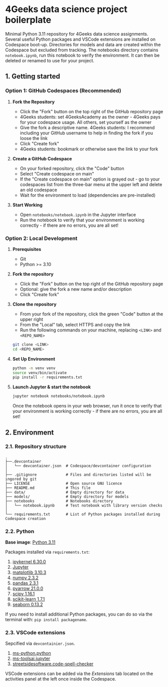 # 4Geeks data science project boilerplate

Minimal Python 3.11 repository for 4Geeks data science assignments. Several useful Python packages and VSCode extensions are installed on Codespace boot-up. Directories for models and data are created within the Codespace but excluded from tracking. The notebooks directory contains `notebook.ipynb`, run this notebook to verify the environment. It can then be deleted or renamed to use for your project.

## 1. Getting started

### Option 1: GitHub Codespaces (Recommended)

1. **Fork the Repository**
   - Click the "Fork" button on the top right of the GitHub repository page
   - 4Geeks students: set 4GeeksAcademy as the owner - 4Geeks pays for your codespace usage. All others, set yourself as the owner
   - Give the fork a descriptive name. 4Geeks students: I recommend including your GitHub username to help in finding the fork if you loose the link
   - Click "Create fork"
   - 4Geeks students: bookmark or otherwise save the link to your fork

2. **Create a GitHub Codespace**
   - On your forked repository, click the "Code" button
   - Select "Create codespace on main"
   - If the "Create codespace on main" option is grayed out - go to your codespaces list from the three-bar menu at the upper left and delete an old codespace
   - Wait for the environment to load (dependencies are pre-installed)

3. **Start Working**
   - Open `notebooks/notebook.ipynb` in the Jupyter interface
   - Run the notebook to verify that your environment is working correctly - if there are no errors, you are all set!

### Option 2: Local Development

1. **Prerequisites**
   - Git
   - Python >= 3.10

2. **Fork the repository**
   - Click the "Fork" button on the top right of the GitHub repository page
   - Optional: give the fork a new name and/or description
   - Click "Create fork"

3. **Clone the repository**
   - From your fork of the repository, click the green "Code" button at the upper right
   - From the "Local" tab, select HTTPS and copy the link
   - Run the following commands on your machine, replacing `<LINK>` and `<REPO_NAME>`

   ```bash
   git clone <LINK>
   cd <REPO_NAME>
   ```

4. **Set Up Environment**

   ```bash
   python -m venv venv
   source venv/bin/activate
   pip install -r requirements.txt
   ```

5. **Launch Jupyter & start the notebook**
   ```bash
   jupyter notebook notebooks/notebook.ipynb
   ```

   Once the notebook opens in your web browser, run it once to verify that your environment is working correctly - if there are no errors, you are all set!

## 2. Environment

### 2.1. Repository structure

```text
.
├──.devcontainer
│   └── devcontainer.json  # Codespace/devcontainer configuration
│
├── .gitignore             # Files and directories listed will be ingored by git
├── LICENSE                # Open source GNU licence
├── README.md              # This file
├── data/                  # Empty directory for data
├── models/                # Empty directory for models
├── notebooks              # Notebooks directory
│   └── notebook.ipynb     # Test notebook with library version checks
│
└── requirements.txt       # List of Python packages installed during Codespace creation
```

### 2.2. Python
**Base image**: [Python 3.11](https://github.com/devcontainers/images/tree/main/src/python)

Packages installed via `requirements.txt`:

1. [ipykernel 6.30.0](https://pypi.org/project/ipykernel)
2. [Jupyter](https://jupyter.org)
3. [matplotlib 3.10.3](https://matplotlib.org/stable/index.html)
4. [numpy 2.3.2](https://numpy.org/doc/stable/index.html)
5. [pandas 2.3.1](https://pandas.pydata.org/docs)
6. [pyarrow 21.0.0](https://arrow.apache.org/docs/python/index.html)
7. [scipy 1.16.1](https://scipy.org)
8. [scikit-learn 1.7.1](https://scikit-learn.org/stable/index.html)
9. [seaborn 0.13.2](https://seaborn.pydata.org)

If you need to install additional Python packages, you can do so via the terminal with: `pip install packagename`.

### 2.3. VSCode extensions

Sepcified via `devcontainier.json`.

1. [ms-python.python](https://marketplace.visualstudio.com/items?itemName=ms-python.python)
2. [ms-toolsai.jupyter](https://marketplace.visualstudio.com/items?itemName=ms-toolsai.jupyter)
3. [streetsidesoftware.code-spell-checker](https://marketplace.visualstudio.com/items?itemName=streetsidesoftware.code-spell-checker)

VSCode extensions can be added via the *Extensions* tab located on the activities panel at the left once inside the Codespace.

